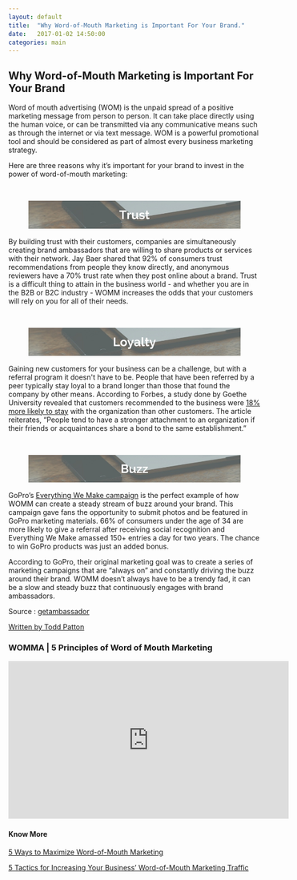 ```yaml
---
layout: default
title:  "Why Word-of-Mouth Marketing is Important For Your Brand."
date:   2017-01-02 14:50:00
categories: main
---
```


<h2>Why Word-of-Mouth Marketing is Important For Your Brand</h2>


Word of mouth advertising (WOM) is the unpaid spread of a positive marketing message from person to person. It can take place directly using the human voice, or can be transmitted via any communicative means such as through the internet or via text message. WOM is a powerful promotional tool and should be considered as part of almost every business marketing strategy.

Here are three reasons why it’s important for your brand to invest in the power of word-of-mouth marketing:

<br>

<figure><img src="/images/w1.jpg" title="Trust"></figure>

By building trust with their customers, companies are simultaneously creating brand ambassadors that are willing to share products or services with their network. Jay Baer shared that 92% of consumers trust recommendations from people they know directly, and anonymous reviewers have a 70% trust rate when they post online about a brand. Trust is a difficult thing to attain in the business world - and whether you are in the B2B or B2C industry - WOMM increases the odds that your customers will rely on you for all of their needs.


<br>

<figure><img src="/images/w2.jpg" title="Loyalty"></figure>

Gaining new customers for your business can be a challenge, but with a referral program it doesn't have to be. People that have been referred by a peer typically stay loyal to a brand longer than those that found the company by other means. According to Forbes, a study done by Goethe University revealed that customers recommended to the business were <a href="http://www.forbes.com/2010/07/21/viral-marketing-referral-program-entrepreneurs-sales-marketing-wharton.html" target="_blank">18% more likely to stay</a> with the organization than other customers. The article reiterates, “People tend to have a stronger attachment to an organization if their friends or acquaintances share a bond to the same establishment.”

<br>

<figure><img src="/images/w3.jpg" title="Buzz"></figure>

GoPro’s <a href="http://shortyawards.com/6th/gopro" target="_blank">Everything We Make campaign</a> is the perfect example of how WOMM can create a steady stream of buzz around your brand. This campaign gave fans the opportunity to submit photos and be featured in GoPro marketing materials. 66% of consumers under the age of 34 are more likely to give a referral after receiving social recognition and Everything We Make amassed 150+ entries a day for two years. The chance to win GoPro products was just an added bonus.

According to GoPro, their original marketing goal was to create a series of marketing campaigns that are “always on” and constantly driving the buzz around their brand. WOMM doesn’t always have to be a trendy fad, it can be a slow and steady buzz that continuously engages with brand ambassadors.

 
Source : <a href="https://www.getambassador.com/blog/3-reasons-why-word-of-mouth-marketing-is-important-for-your-brand" target="_blank">getambassador</a>	

<a href="https://www.getambassador.com/blog/author/todd-patton" target="_blank">Written by Todd Patton</a>


<h3>WOMMA | 5 Principles of Word of Mouth Marketing</h3>


<div class="video-container"><iframe width="560" height="315" src="https://www.youtube.com/embed/ix2eDR4Mn7Q?rel=0&amp;showinfo=0" frameborder="0" allowfullscreen></iframe></div>


<h4>Know More</h4>

<a href="https://www.entrepreneur.com/article/251576" target="_blank">5 Ways to Maximize Word-of-Mouth Marketing</a>

<a href="http://www.funnelenvy.com/blog/5-tactics-increasing-business-word-mouth-marketing-traffic/" target="_blank">5 Tactics for Increasing Your Business’ Word-of-Mouth Marketing Traffic</a>

